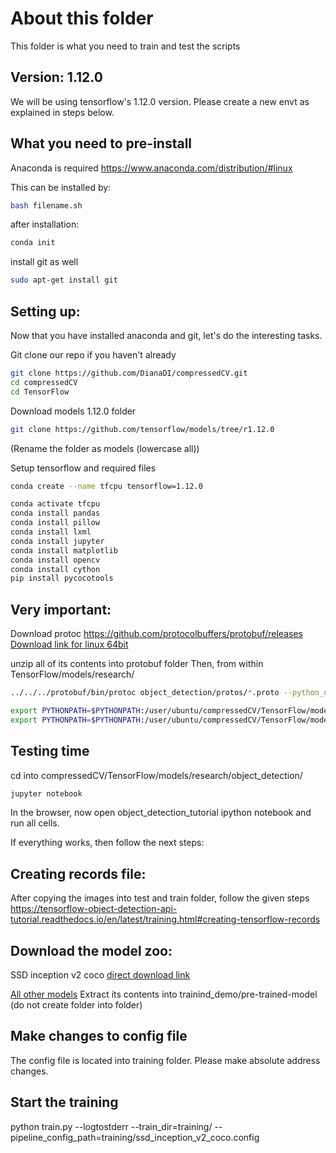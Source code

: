 # About this folder

This folder is what you need to train and test the scripts

## Version: 1.12.0

We will be using tensorflow's 1.12.0 version.
Please create a new envt as explained in steps below.

## What you need to pre-install

Anaconda is required
https://www.anaconda.com/distribution/#linux

This can be installed by:
```bash
bash filename.sh
```
after installation:
```bash
conda init
```

install git as well
```bash
sudo apt-get install git
```

## Setting up:

Now that you have installed anaconda and git, let's do the interesting tasks.

Git clone our repo if you haven't already
```bash
git clone https://github.com/DianaDI/compressedCV.git
cd compressedCV
cd TensorFlow
```

Download models 1.12.0 folder
```bash
git clone https://github.com/tensorflow/models/tree/r1.12.0
```
(Rename the folder as models (lowercase all))


Setup tensorflow and required files
```bash
conda create --name tfcpu tensorflow=1.12.0

conda activate tfcpu
conda install pandas
conda install pillow
conda install lxml
conda install jupyter
conda install matplotlib
conda install opencv
conda install cython
pip install pycocotools
```

## Very important: 
Download protoc
https://github.com/protocolbuffers/protobuf/releases
[Download link for linux 64bit](https://github.com/protocolbuffers/protobuf/releases/download/v3.10.1/protoc-3.10.1-linux-x86_64.zip)

unzip all of its contents into protobuf folder
Then, from within TensorFlow/models/research/
```bash
../../../protobuf/bin/protoc object_detection/protos/*.proto --python_out=.

export PYTHONPATH=$PYTHONPATH:/user/ubuntu/compressedCV/TensorFlow/models/research/object_detection
export PYTHONPATH=$PYTHONPATH:/user/ubuntu/compressedCV/TensorFlow/models/research:/user/ubuntu/compressedCV/TensorFlow/models/research/slim
```



## Testing time
cd into compressedCV/TensorFlow/models/research/object_detection/
```bash
jupyter notebook
```
In the browser, now open object_detection_tutorial ipython notebook and run all cells.

If everything works, then follow the next steps:

## Creating records file:
After copying the images into test and train folder, follow the given steps
https://tensorflow-object-detection-api-tutorial.readthedocs.io/en/latest/training.html#creating-tensorflow-records

## Download the model zoo:
SSD inception v2 coco [direct download link](http://download.tensorflow.org/models/object_detection/ssd_inception_v2_coco_2018_01_28.tar.gz)

[All other models](https://github.com/tensorflow/models/blob/master/research/object_detection/g3doc/detection_model_zoo.md#coco-trained-models-coco-models)
Extract its contents into trainind_demo/pre-trained-model (do not create folder into folder)

## Make changes to config file
The config file is located into training folder. Please make absolute address changes.

## Start the training
python train.py --logtostderr --train_dir=training/ --pipeline_config_path=training/ssd_inception_v2_coco.config
